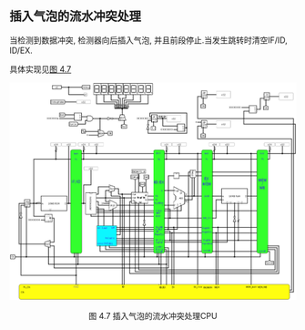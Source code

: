 ## 插入气泡的流水冲突处理

当检测到数据冲突, 检测器向后插入气泡, 并且前段停止.当发生跳转时清空IF/ID, ID/EX.

具体实现见[图 4.7](#conflict_nop)

![conflict_nop](./pic/4.7.png)
<center><span id="conflict_nop">图 4.7 插入气泡的流水冲突处理CPU</span></center>
